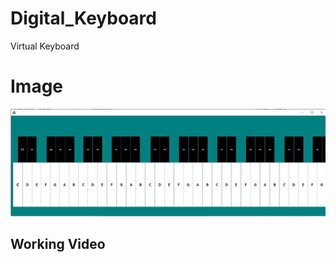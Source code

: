 # Digital_Keyboard
Virtual Keyboard
<H1> Image </H1>

![Img](https://github.com/SANJAY-NT/Digital_Keyboard/blob/main/Screenshot%20(940).png?raw=true)

<H2> Working Video </H2>

